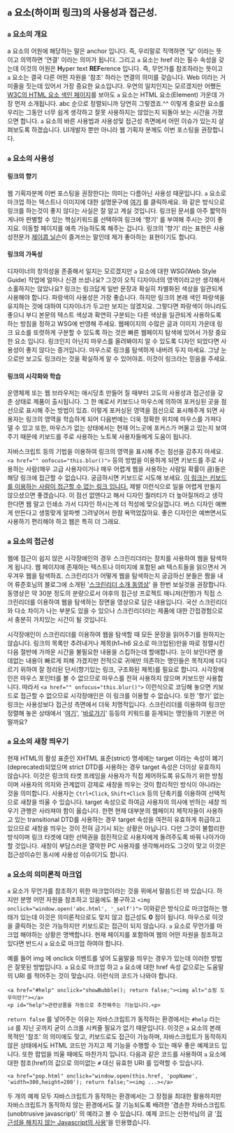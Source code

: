 ## `a` 요소(하이퍼 링크)의 사용성과 접근성.
### `a` 요소의 개요
a 요소의 어원에 해당하는 말은 anchor 입니다. 즉, 우리말로 직역하면 '닻' 이라는 뜻이고 의역하면 '연결' 이라는 의미가 됩니다. 그리고 `a` 요소는 href 라는 필수 속성을 갖는데 이것의 어원은 **H**yper text **REF**erence 입니다. 즉, 무언가를 참조하라는 뜻이고 `a` 요소는 결국 다른 어떤 자원을 '참조' 하라는 연결의 의미를 갖습니다. Web 이라는 거미줄을 짓는데 있어서 가장 중요한 요소입니다. 우연의 일치인지는 모르겠지만 어쨌든 <a href="http://www.w3.org/TR/1999/REC-html401-19991224/index/elements.html">W3C의 HTML 요소 색인 페이지</a>를 보아도 `a` 요소는 HTML 요소(Element) 가운데 가장 먼저 소개됩니다. abc 순으로 정렬되니까 당연히 그렇겠죠.^^ 이렇게 중요한 요소를 우리는 그동안 너무 쉽게 생각하고 잘못 사용하지는 않았는지 되돌아 보는 시간을 가졌으면 합니다. `a` 요소의 바른 사용법과 사용성및 접근성 측면에서 어떤 이슈가 있는지 살펴보도록 하겠습니다. UI개발자 뿐만 아니라 웹 기획자 분께도 이번 포스팅을 권장합니다.

### `a` 요소의 사용성
#### 링크의 향기
웹 기획자분께 이번 포스팅을 권장한다는 의미는 다름아닌 사용성 때문입니다. `a` 요소로 마크업 하는 텍스트나 이미지에 대한 설명문구에 <a href="#" onclick="return false">여기</a> 를 클릭하세요. 와 같은 방식으로 링크를 하는것이 좋지 않다는 사실은 잘 알고 계실 것입니다. 링크된 문서를 아주 짧막하게나마 판별할 수 있는 핵심키워드를 선택하여 링크에 '향기' 를 부여해 주시는 것이 좋지요. 이동할 페이지를 예측 가능하도록 해주는 겁니다. 링크의 '향기' 라는 표현은 사용성전문가 <a href="http://www.useit.com/">제이콥 닐슨</a>이 즐겨쓰는 말인데 제가 좋아하는 표현이기도 합니다.

#### 링크의 가독성
디자이너의 창의성을 존중해서 일지는 모르겠지만 `a` 요소에 대한 WSG(Web Style Guide) 작업에 얼마나 신경 쓰셨나요? 그것이 오직 디자이너의 영역이라고만 생각해서 소홀하지는 않았나요? 링크는 링크답게 일반 문장과 확실히 차별화된 색상을 일관되게 사용해야 합니다. 파랑색이 사용성은 가장 좋습니다. 하지만 링크의 본래 색인 파랑색을 유지하는 것에 대하여 디자이너가 두고만 보지는 않겠지요. 그렇다면 파랑색이 아니라도 좋으니 부디 본문의 텍스트 색상과 확연히 구분되는 다른 색상을 일관되게 사용하도록 하는 방침을 정하고 WSG에 반영해 주세요. 웹페이지의 수많은 글과 이미지 가운데 링크 요소를 또렷하게 구분할 수 있도록 하는 것은 빠른 웹페이지 탐색에 있어서 가장 중요한 요소 입니다. 링크인지 아닌지 마우스를 올려봐야지 알 수 있도록 디자인 되었다면 사용성이 좋지 않다는 증거입니다. 마우스로 링크를 탐색하게 내버려 두지 마세요. 그냥 눈으로만 보고도 링크라는 것을 확실하게 알 수 있어야죠. 이것이 링크라는 믿음을 주세요.

#### 링크의 시각화와 학습
운영체제 또는 웹 브라우저는 애시당초 만들어 질 때부터 고도의 사용성과 접근성을 갖춘 상태로 제품이 출시됩니다. 그 한 예로서 키보드나 마우스에 의하여 포커싱된 곳을 점선으로 표시해 주는 방법이 있죠. 이렇게 포커싱된 영역을 점선으로 표시해주게 되면 사용자는 링크의 영역을 학습하게 되어 다음번에는 더욱 정확한 위치에 마우스를 가져다 댈 수 있고 또한, 마우스가 없는 상태에서는 현재 어느곳에 포커스가 머물고 있는지 보여주기 때문에 키보드를 주로 사용하는 노트북 사용자들에게 도움이 됩니다.

자바스크립트 등의 기법을 이용하여 링크의 영역을 표시해 주는 점선을 감추지 마세요. `<a href="" onfocus="this.blur()">` 등의 방법을 이용하게 되면 키보드를 주로 사용하는 사람(매우 고급 사용자이거나 매우 어렵게 웹을 사용하는 사람일 확률이 큼)들은 해당 링크에 접근할 수 없습니다. 궁금하시면 키보드로 시도해 보세요. <a href="#" onclick="return false" onfocus="this.blur()">이 링크는 키보드를 이용하는 사람이 접근할 수 없는 링크 입니다.</a> 제발 이런식으로 일을 어렵게 만들지 않으셨으면 좋겠습니다. 이 점선 없앤다고 해서 디자인 퀄러티가 더 높아질꺼라고 생각한다면 웹 말고 인쇄소 가서 디자인 하시는게 더 적성에 맞으실껍니다. 버스 디자인 예쁘게 만든다고 생뚱맞게 알파벳 그려넣어서 한참 욕먹었잖아요. 좋은 디자인은 예쁘면서도 사용하기 편리해야 하고 웹은 특히 더 그래요.

### `a` 요소의 접근성
웹에 접근이 쉽지 않은 시각장애인의 경우 스크린리더라는 장치를 사용하여 웹을 탐색하게 됩니다. 웹 페이지에 존재하는 텍스트나 이미지에 포함된 alt 텍스트들을 읽으면서 겨우겨우 웹을 탐색하죠. 스크린리더가 어떻게 웹을 탐색하는지 궁금하신 분들은 짬을 내어 류준호님의 블로그에 소개된 '<a href="http://jayr.egloos.com/1318039">스크린리더 소개 동영상</a>' 을 한번 보실것을 권장합니다. 동영상은 약 30분 정도의 분량으로서 야후의 접근성 프로젝트 매니저(전맹)가 직접 스크린리더를 이용하여 웹을 탐색하는 장면을 영상으로 담은 내용입니다. 국산 스크린리더와 다소 차이가 나는 부분도 있을 수 있으나 스크린리더라는 제품에 대한 간접경험으로서 충분히 가치있는 시간이 될 것입니다.

시각장애인이 스크린리더를 이용하여 웹을 탐색할 때 모든 문장을 읽어주기를 원하지는 않습니다. 링크의 목록만 추려내거나 제목(h1~h6 요소로 마크업된)만을 따로 정렬시킨 다음 절반에 가까운 시간을 불필요한 내용을 스킵하는데 할애합니다. 눈이 보인다면 쓸데없는 내용이 빠르게 피해 가겠지만 전적으로 귀에만 의존하는 맹인들은 목적지에 다다르기 위하여 잘 정리된 단서(향기있는 링크, 구조화된 제목)를 필요로 합니다. 시각장애인은 마우스 포인터를 볼 수 없으므로 마우스를 전혀 사용하지 않으며 키보드만 사용합니다. 따라서 `<a href="" onfocus="this.blur()">` 이런식으로 코딩해 놓으면 키보드로 접근할 수 없으므로 시각장애인은 이 링크를 이용할 수 없습니다. 또한 '향기' 없는 링크는 사용성보다 접근성 측면에서 더욱 치명적입니다. 스크린리더를 이용하여 링크만 정렬해 놓은 상태에서 '<a href="#" onclick="return false">여기</a>', '<a href="#" onclick="return false">바로가기</a>' 등등의 키워드를 듣게되는 맹인들의 기분은 어떨까요?

### `a` 요소의 새창 띄우기
현재 HTML의 활성 표준인 XHTML 표준(strict) 명세에는 target 이라는 속성이 폐기(deprecated)되었으며 strict DTD를 사용하는 경우 target 속성은 더이상 유효하지 않습니다. 이것은 링크의 타겟 프레임을 사용자가 직접 제어하도록 유도하기 위한 방침이며 사용자의 의지와 관계없이 강제로 새창을 띄우는 것이 합리적인 방식이 아니라는 것을 의미합니다. 사용자는 `Ctrl+Click`, `Shift+Click` 등의 단축키를 이용하여 선택적으로 새창을 띄울 수 있습니다. target 속성으로 하여금 사용자의 의사에 반하는 새창 띄우기 관행은 사라져야 함이 옳습니다. 한편 현재 대부분의 웹페이지 제작자들이 사용하고 있는 transitional DTD를 사용하는 경우 target 속성을 여전히 유효하게 취급하고 있으므로 새창을 띄우는 것이 전혀 금기시 되는 상황은 아닙니다. 다만 그것이 불합리한 방식이며 링크 타겟에 대한 선택권을 점진적으로 사용자에게 돌려주도록 바꿔 나아가야 할 것입니다. 새창이 부담스러운 열악한 PC 사용자를 생각해서라도 그것이 맞고 이것은 접근성이슈인 동시에 사용성 이슈이기도 합니다.

### `a` 요소의 의미론적 마크업
`a` 요소가 무언가를 참조하기 위한 마크업이라는 것을 위에서 말씀드린 바 있습니다. 하지만 분명 어떤 자원을 참조하고 있음에도 불구하고 `<img onclick="window.open('abc.html', '_self')">` 이와같은 방식으로 마크업하는 행태가 있는데 이것은 의미론적으로도 맞지 않고 접근성도 **0** 점이 됩니다. 마우스로 이것을 클릭하는 것은 가능하지만 키보드로는 접근이 되지 않습니다. `a` 요소로 무언가를 마크업 해야하는 상황은 명백합니다. 현재 페이지를 포함하여 웹의 어떤 자원을 참조하고 있다면 반드시 `a` 요소로 마크업 하여야 합니다.

예를 들어 img 에 onclick 이벤트를 넣어 도움말을 띄우는 경우가 있는데 이러한 방법은 잘못된 방법입니다. `a` 요소로 마크업 하고 `a` 요소에 대한 href 속성 값으로는 도움말의 URI 를 적어주는 것이 맞습니다. 이런식의 코드가 나와야 합니다.

```
<a href="#help" onclick="showBubble(); return false;"><img alt="쇼핑 도우미란?"></a>
<p id="help">관련상품을 자동으로 추천해주는 기능입니다.<p>
```

`return false` 를 넣어주는 이유는 자바스크립트가 동작하는 환경에서는 `#help` 라는 `id` 를 지닌 곳까지 굳이 스크롤 시켜줄 필요가 없기 때문입니다. 이것은 `a` 요소의 본래 목적인 '참조' 의 의미에도 맞고, 키보드로도 접근이 가능하며, 자바스크립트가 동작하지 않은 상태에서도 HTML 코드만 가지고 제 기능을 수행할 수 있는 매우 좋은 예제코드 입니다. 또한 팝업을 띄울 때에도 마찬가지 입니다. 다음과 같은 코드를 사용하여 `a` 요소에 대한 참조(href)의 값으로 의미없는 `#` 대신 유효한 URI 를 입력할 수 있습니다.

```
<a href="pop.html" onclick="window.open(this.href, 'popName', 'width=300,height=200'); return false;"><img ...></a>
```

두 개의 예제 모두 자바스크립트가 동작하는 환경에서는 그 장점을 최대한 활용하지만 자바스크립트가 동작하지 않는 환경에서도 잘 기능되도록 배려한 '겸손한 자바스크립트(unobtrusive javascript)' 의 예라고 볼 수 있습니다. 예제 코드는 신현석님의 글 '<a href="http://hyeonseok.com/docs/accessible-javascript/">접근성을 해치지 않는 Javascript의 사용</a>'을 인용했습니다.
